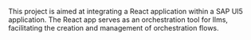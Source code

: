 This project is aimed at integrating a React application within a SAP UI5 application. The React app serves as an orchestration tool for llms, facilitating the creation and management of orchestration flows.
